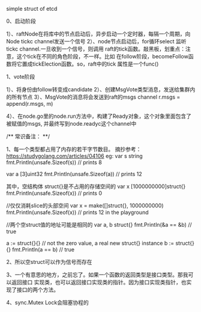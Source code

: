 simple struct of etcd

0、启动阶段

1）、raftNode在将库中的节点启动后，异步启动一个定时器，每隔一个周期，向Node tickc
    channel发送一个信号
2）、node节点启动后，for循环select 监听tickc channel.一旦收到一个信号，则调用
    raft的tick函数。敲黑板，划重点：注意，这个tick在不同的角色阶段，不一样。比如
    在follow阶段，becomeFollow函数将它置成tickElection函数。so，raft中的tick
    属性是一个func()

1、vote阶段

1）、将身份由follow转变成candidate
2）、创建MsgVote类型消息，发送给集群内的所有节点
3）、MsgVote的消息将会发送到raft的msgs channel
    r.msgs = append(r.msgs, m)
    
4）、在node.go里的node.run方法中，构建了Ready对象，这个对象里面包含了被赋值的msgs,
    并最终写到node.readyc这个channel中









/**
    常识备注：
**/

1、每一个类型都占用了内存的若干字节数目。
摘抄参考：https://studygolang.com/articles/04106
eg:
var s string
fmt.Println(unsafe.Sizeof(s))  // prints 8

var a [3]uint32
fmt.Println(unsafe.Sizeof(a)) // prints 12

其中，空结构体 struct{}是不占用的存储空间的
var x [1000000000]struct{}
fmt.Println(unsafe.Sizeof(x)) // prints 0

//仅仅消耗slice的头部空间
var x = make([]struct{}, 1000000000)
fmt.Println(unsafe.Sizeof(x)) // prints 12 in the playground

//两个空struct值的地址可能是相同的
var a, b struct{}
fmt.Println(&a == &b) // true

a := struct{}{} // not the zero value, a real new struct{} instance
b := struct{}{}
fmt.Println(a == b) // true

2、所以空struct可以作为信号而存在


3、一个有意思的地方，之前忘了。如果一个函数的返回类型是接口类型。那我可以返回接口
    实现类，也可以返回接口实现类的指针。因为接口实现类指针，也实现了接口的两个方法。

4、sync.Mutex Lock会阻塞协程的